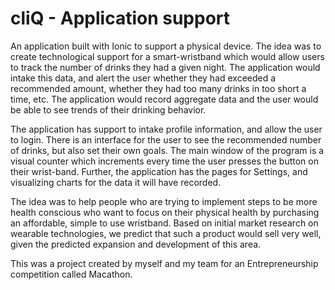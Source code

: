 # cliQ - Application support

An application built with Ionic to support a physical device. The idea was to create technological support for a smart-wristband which would allow users to track the number of drinks they had a given night. The application would intake this data, and alert the user whether they had exceeded a recommended amount, whether they had too many drinks in too short a time, etc. The application would record aggregate data and the user would be able to see trends of their drinking behavior.

The application has support to intake profile information, and allow the user to login. There is an interface for the user to see the recommended number of drinks, but also set their own goals. The main window of the program is a visual counter which increments every time the user presses the button on their wrist-band. Further, the application has the pages for Settings, and visualizing charts for the data it will have recorded. 

The idea was to help people who are trying to implement steps to be more health conscious who want to focus on their physical health by purchasing an affordable, simple to use wristband. Based on initial market research on wearable technologies, we predict that such a product would sell very well, given the predicted expansion and development of this area. 

This was a project created by myself and my team for an Entrepreneurship competition called Macathon.
